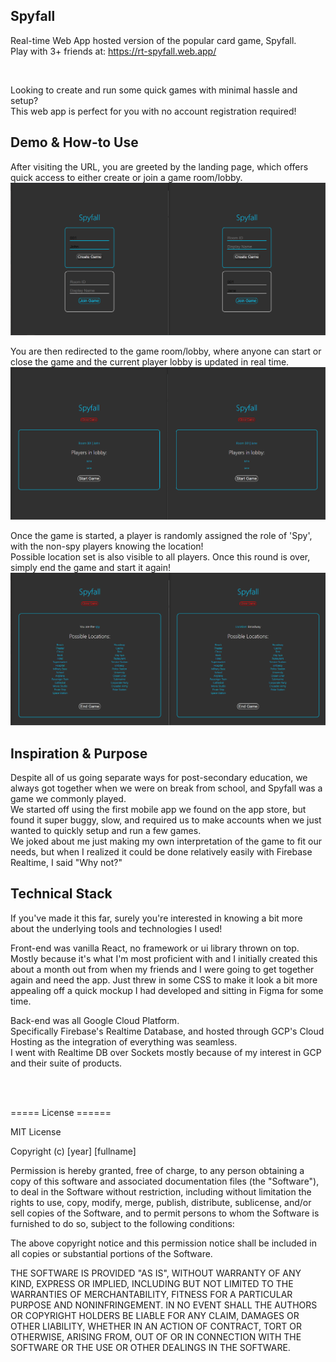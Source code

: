 ## Spyfall

Real-time Web App hosted version of the popular card game, Spyfall. <br/>
Play with 3+ friends at: https://rt-spyfall.web.app/ <br/>

<br/> 

Looking to create and run some quick games with minimal hassle and setup? <br/>
This web app is perfect for you with no account registration required!


## Demo & How-to Use

After visiting the URL, you are greeted by the landing page, which offers quick access to either create or join a game room/lobby. <br/>
<img src="/RepoImages/LandingPage.png">

You are then redirected to the game room/lobby, where anyone can start or close the game and the current player lobby is updated in real time. <br/>
<img src="/RepoImages/GameLobby.png">

Once the game is started, a player is randomly assigned the role of 'Spy', with the non-spy players knowing the location! <br/>
Possible location set is also visible to all players. Once this round is over, simply end the game and start it again! <br/>
<img src="/RepoImages/InGame.png">


## Inspiration & Purpose

Despite all of us going separate ways for post-secondary education, we always got together when we were on break from school, and Spyfall was a game we commonly played. <br/>
We started off using the first mobile app we found on the app store, but found it super buggy, slow, and required us to make accounts when we just wanted to quickly setup and run a few games. <br/>
We joked about me just making my own interpretation of the game to fit our needs, but when I realized it could be done relatively easily with Firebase Realtime, I said "Why not?"


## Technical Stack

If you've made it this far, surely you're interested in knowing a bit more about the underlying tools and technologies I used! <br/>

Front-end was vanilla React, no framework or ui library thrown on top. <br/>
Mostly because it's what I'm most proficient with and I initially created this about a month out from when my friends and I were going to get together again and need the app. Just threw in some CSS to make it look a bit more appealing off a quick mockup I had developed and sitting in Figma for some time. <br/>

Back-end was all Google Cloud Platform. <br/>
Specifically Firebase's Realtime Database, and hosted through GCP's Cloud Hosting as the integration of everything was seamless. <br/>
I went with Realtime DB over Sockets mostly because of my interest in GCP and their suite of products.


<br/> <br/>

===== License ======

MIT License

Copyright (c) [year] [fullname]

Permission is hereby granted, free of charge, to any person obtaining a copy of this software and associated documentation files (the "Software"), to deal in the Software without restriction, including without limitation the rights to use, copy, modify, merge, publish, distribute, sublicense, and/or sell copies of the Software, and to permit persons to whom the Software is furnished to do so, subject to the following conditions:

The above copyright notice and this permission notice shall be included in all copies or substantial portions of the Software.

THE SOFTWARE IS PROVIDED "AS IS", WITHOUT WARRANTY OF ANY KIND, EXPRESS OR IMPLIED, INCLUDING BUT NOT LIMITED TO THE WARRANTIES OF MERCHANTABILITY, FITNESS FOR A PARTICULAR PURPOSE AND NONINFRINGEMENT. IN NO EVENT SHALL THE AUTHORS OR COPYRIGHT HOLDERS BE LIABLE FOR ANY CLAIM, DAMAGES OR OTHER LIABILITY, WHETHER IN AN ACTION OF CONTRACT, TORT OR OTHERWISE, ARISING FROM, OUT OF OR IN CONNECTION WITH THE SOFTWARE OR THE USE OR OTHER DEALINGS IN THE SOFTWARE.

